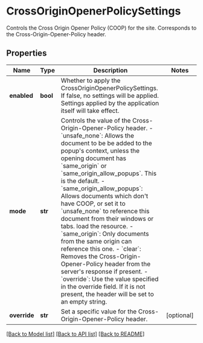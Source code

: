# CrossOriginOpenerPolicySettings

Controls the Cross Origin Opener Policy (COOP) for the site. Corresponds to the Cross-Origin-Opener-Policy header. 
## Properties
Name | Type | Description | Notes
------------ | ------------- | ------------- | -------------
**enabled** | **bool** | Whether to apply the CrossOriginOpenerPolicySettings.  If false, no settings will be applied. Settings applied by the application itself will take effect.  | 
**mode** | **str** | Controls the value of the Cross-Origin-Opener-Policy header. - &#x60;unsafe_none&#x60;: Allows the document to be be added to the popup&#39;s context, unless the opening   document has &#x60;same_origin&#x60; or &#x60;same_origin_allow_popups&#x60;. This is the default. - &#x60;same_origin_allow_popups&#x60;: Allows documents which don&#39;t have COOP, or set it to &#x60;unsafe_none&#x60;    to reference this document from their windows or tabs.    load the resource. - &#x60;same_origin&#x60;: Only documents from the same origin can reference this one. - &#x60;clear&#x60;: Removes the Cross-Origin-Opener-Policy  header from the server&#39;s response if present. - &#x60;override&#x60;: Use the value specified in the override field. If it is not present, the   header will be set to an empty string.  | 
**override** | **str** | Set a specific value for the Cross-Origin-Opener-Policy header. | [optional] 

[[Back to Model list]](../README.md#documentation-for-models) [[Back to API list]](../README.md#documentation-for-api-endpoints) [[Back to README]](../README.md)


